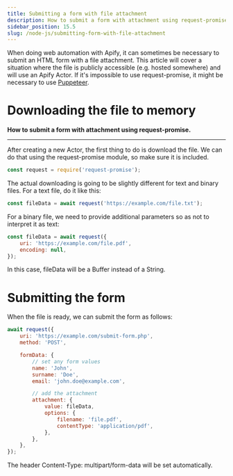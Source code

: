 ```yaml
---
title: Submitting a form with file attachment
description: How to submit a form with attachment using request-promise.
sidebar_position: 15.5
slug: /node-js/submitting-form-with-file-attachment
---
```


When doing web automation with Apify, it can sometimes be necessary to submit an HTML form with a file attachment. This article will cover a situation where the file is publicly accessible (e.g. hosted somewhere) and will use an Apify Actor. If it's impossible to use request-promise, it might be necessary to use [Puppeteer](https://docs.apify.com/academy/puppeteer-playwright/common-use-cases/submitting-a-form-with-a-file-attachment).

# Downloading the file to memory

**How to submit a form with attachment using request-promise.**

---

After creating a new Actor, the first thing to do is download the file. We can do that using the request-promise module, so make sure it is included.

```js
const request = require('request-promise');
```

The actual downloading is going to be slightly different for text and binary files. For a text file, do it like this:

```js
const fileData = await request('https://example.com/file.txt');
```

For a binary file, we need to provide additional parameters so as not to interpret it as text:

```js
const fileData = await request({
    uri: 'https://example.com/file.pdf',
    encoding: null,
});
```

In this case, fileData will be a Buffer instead of a String.

# Submitting the form

When the file is ready, we can submit the form as follows:

```js
await request({
    uri: 'https://example.com/submit-form.php',
    method: 'POST',

    formData: {
        // set any form values
        name: 'John',
        surname: 'Doe',
        email: 'john.doe@example.com',

        // add the attachment
        attachment: {
            value: fileData,
            options: {
                filename: 'file.pdf',
                contentType: 'application/pdf',
            },
        },
    },
});
```

The header Content-Type: multipart/form-data will be set automatically.
